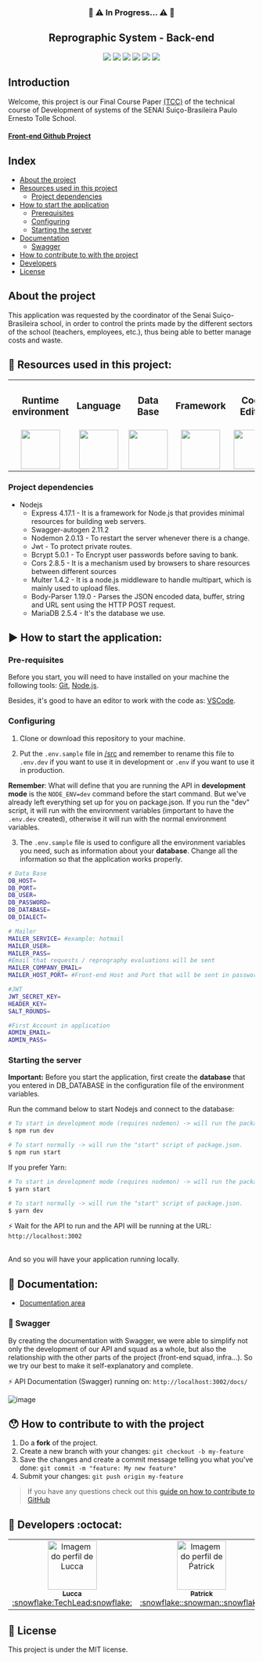 <h3 align="center">🚧 ⚠️ In Progress... ⚠️ 🚧</h3>


 
 
<h2 align="center">Reprographic System - Back-end</h2>

<div align="center">
 <img src="https://img.shields.io/badge/Node.js-43853D?style=&logo=node-dot-js&logoColor=white" />
 <img src="https://img.shields.io/badge/JavaScript-F7DF1E?style=&logo=javascript&logoColor=black" />
 <img src="https://img.shields.io/badge/Express.js-000000?style=&logo=express&logoColor=white" />
<img src="https://img.shields.io/github/license/luccazx12/reprography-nodejs">
 <img src="https://img.shields.io/github/repo-size/luccazx12/reprography-nodejs">
 <img src="https://img.shields.io/github/last-commit/luccazx12/reprography-nodejs">
 </div>


## Introduction
Welcome, this project is our Final Course Paper <a href="https://pt.wikipedia.org/wiki/Trabalho_de_conclus%C3%A3o_de_curso">(TCC)</a> of the technical course of Development of systems of the SENAI Suiço-Brasileira Paulo Ernesto Tolle School.

#### [Front-end Github Project](https://github.com/ViictorSR388/reprografia_front-end)

 ## Index
- [About the project](#AboutTheProject)
- [Resources used in this project](#ResourcesUsedInThisProject)
   - [Project dependencies](#ProjectDependencies)
- [How to start the application](#HowToStartTheApplication)
   - [Prerequisites](#preRequisites)
   - [Configuring](#Configuring)
   - [Starting the server](#StartingTheServer)
- [Documentation](#Docs)
   - [Swagger](#Swagger)
- [How to contribute to with the project](#HowtoContributeToWithTheProject)
- [Developers](#Developers)
- [License](#License)


## <a name="AboutTheProject"></a> About the project
This application was requested by the coordinator of the Senai Suiço-Brasileira school, in order to control the prints made by the different sectors of the school (teachers, employees, etc.), thus being able to better manage costs and waste.

## <a name="ResourcesUsedInThisProject"></a> 📌 Resources used in this project:


<table align="center">
 <th><h3>Runtime environment</h3></th>
 <th><h3>Language</h3></th>
 <th><h3>Data Base</h3></th>
 <th><h3>Framework</h3></th>
 <th><h3>Code Editor</h3></th>
 <th><h3>Documentation</h3></th>
  <tr>
    <td valign="top" align="center">
      <img height="80" width="80" href="https://nodejs.org/en/" src="https://cdn-icons-png.flaticon.com/512/919/919825.png" style="max-width:100%;"></img>
    </td>

   <td valign="top" align="center">
      <img height="80" width="80" href="https://www.javascript.com" src="https://www.seekpng.com/png/full/80-803501_javascript-logo-logo-de-java-script-png.png" style="max-width:100%;"></img>
      </td>
  
   <td valign="top" align="center">
      <img height="80" width="80" href="https://mariadb.org" src="https://e3z7c6v7.rocketcdn.me/blog/wp-content/uploads/2018/03/mariadb.png" style="max-width:100%;"></img>
    </td>

   <td valign="top" align="center">
      <img height="80" width="80" href="https://expressjs.com" src="https://hackr.io/tutorials/learn-express-js/logo/logo-express-js?ver=1557508379" style="max-width:100%;"></img>
    </td>

   <td valign="top" align="center">
      <img height="80" width="80" href="https://code.visualstudio.com/Download" src="https://cdn.freebiesupply.com/logos/large/2x/visual-studio-code-logo-png-transparent.png" style="max-width:100%;"></img>
    </td>

   <td valign="top" align="center">
      <img height="80" width="80" href="https://swagger.io" src="https://upload.wikimedia.org/wikipedia/commons/a/ab/Swagger-logo.png" style="max-width:100%;"></img>
    </td>
  </tr>
</table>


### <a name="ProjectDependencies"></a> Project dependencies
- Nodejs
  * Express 4.17.1 - It is a framework for Node.js that provides minimal resources for building web servers.
  * Swagger-autogen 2.11.2
  * Nodemon 2.0.13 - To restart the server whenever there is a change.
  * Jwt - To protect private routes.
  * Bcrypt 5.0.1 - To Encrypt user passwords before saving to bank.
  * Cors 2.8.5 - It is a mechanism used by browsers to share resources between different sources
  * Multer 1.4.2 - It is a node.js middleware to handle multipart, which is mainly used to upload files.
  * Body-Parser 1.19.0 - Parses the JSON encoded data, buffer, string and URL sent using the HTTP POST request.
  * MariaDB 2.5.4 - It's the database we use.


## <a name="HowToStartTheApplication"></a> :arrow_forward: How to start the application:

### <a name="preRequisites"></a> Pre-requisites

Before you start, you will need to have installed on your machine the following tools:
[Git](https://git-scm.com), [Node.js](https://nodejs.org/en/).

Besides, it's good to have an editor to work with the code as: [VSCode](https://code.visualstudio.com).


### <a name="Configuring"></a> Configuring

1. Clone or download this repository to your machine.

2. Put the `.env.sample` file in [/src](https://github.com/Squad-Back-End/reprography-nodejs/tree/master/src) and remember to rename this file to `.env.dev` if you want to use it in development or `.env` if you want to use it in production.

**Remember**: What will define that you are running the API in **development mode** is the `NODE_ENV=dev` command before the start command. But we've already left everything set up for you on package.json. If you run the "dev" script, it will run with the environment variables (important to have the `.env.dev` created), otherwise it will run with the normal environment variables. 

3. The `.env.sample` file is used to configure all the environment variables you need, such as information about your **database**. Change all the information so that the application works properly.

```bash
# Data Base
DB_HOST=
DB_PORT=
DB_USER=
DB_PASSWORD=
DB_DATABASE=
DB_DIALECT=

# Mailer
MAILER_SERVICE= #example: hotmail
MAILER_USER=
MAILER_PASS=
#Email that requests / reprography evaluations will be sent
MAILER_COMPANY_EMAIL=
MAILER_HOST_PORT= #Front-end Host and Port that will be sent in password recovery email

#JWT 
JWT_SECRET_KEY=
HEADER_KEY=
SALT_ROUNDS=

#First Account in application
ADMIN_EMAIL=
ADMIN_PASS=
```


### <a name="StartingTheServer"></a> Starting the server

**Important:** Before you start the application, first create the **database** that you entered in DB_DATABASE in the configuration file of the environment variables.

Run the command below to start Nodejs and connect to the database:
``` bash
# To start in development mode (requires nodemon) -> will run the package.json "dev" script.
$ npm run dev

# To start normally -> will run the "start" script of package.json.
$ npm run start
```
If you prefer Yarn:
```bash
# To start in development mode (requires nodemon) -> will run the package.json "dev" script.
$ yarn start

# To start normally -> will run the "start" script of package.json.
$ yarn dev
```

⚡ Wait for the API to run and the API will be running at the URL: `http://localhost:3002`

<br>
And so you will have your application running locally.
<br>


## <a name="Docs"></a> 📄 Documentation:

 * [Documentation area](https://github.com/Squad-Back-End/reprography-nodejs/tree/master/docs)


### <a name="Swagger"></a> :triangular_flag_on_post: Swagger


By creating the documentation with Swagger, we were able to simplify not only the development of our API and squad as a whole, but also the relationship with the other parts of the project (front-end squad, infra...). So we try our best to make it self-explanatory and complete.

⚡ API Documentation (Swagger) running on: `http://localhost:3002/docs/`

![image](https://raw.githubusercontent.com/Squad-Back-End/reprography-nodejs/master/info_api/screenshots/swagger/swagger.png)


## <a name="HowtoContributeToWithTheProject"></a> 😯 How to contribute to with the project

1. Do a **fork** of the project.
2. Create a new branch with your changes: `git checkout -b my-feature`
3. Save the changes and create a commit message telling you what you've done: `git commit -m "feature: My new feature"`
4. Submit your changes: `git push origin my-feature`
> If you have any questions check out this [guide on how to contribute to GitHub](https://github.com/firstcontributions/first-contributions)


## <a name="Developers"></a> :rocket: Developers :octocat:

<table align="center">
  <tr>
    <td align="center"><a href="https://github.com/Luccazx12">
    <img src="https://avatars.githubusercontent.com/u/71888383?v=4" width="100px" alt="Imagem do perfil de Lucca"/>
    <br />
     <sub><b>Lucca</b></sub><br />:snowflake:TechLead:snowflake:
     </td>
    <td align="center"><a href="https://github.com/patricksp08">
    <img src="https://avatars.githubusercontent.com/u/71887999?v=4" width="100px" alt="Imagem do perfil de Ṕatrick"/>
    <br />
    <sub><b>Patrick</b></sub><br />:snowflake::snowman::snowflake:
     </td>
    <td align="center"><a href="https://github.com/MrCyberpunKx">
    <img src="https://avatars.githubusercontent.com/u/71890228?v=4" width="100px" alt="Imagem do perfil de Daniel"/>
    <br />
    <sub><b>Daniel Santos</b></sub><br />:snowflake::snowman::snowflake:
     </td>
     <td align="center"><a href="https://github.com/Oseias-maker">
    <img src="https://avatars.githubusercontent.com/u/71889159?v=4" width="100px" alt="Imagem do perfil de Oséias"/>
    <br />
    <sub><b>Oseias Farias Jesus</b></sub><br />:snowflake::snowman::snowflake:
     </td>
    <td align="center"><a href="https://github.com/JoaoOFS">
    <img src="https://avatars.githubusercontent.com/u/71888050?v=4" width="100px" alt="Imagem do perfil de João"/>
    <br />
    <sub><b>João Otávio</b></sub><br />:snowflake::snowman::snowflake:
     </td>
         <td align="center"><a href="https://github.com/Tiagogtr">
    <img src="https://avatars.githubusercontent.com/u/71888086?v=4" width="100px" alt="Imagem do perfil de Tiago"/>
    <br />
    <sub><b>Tiago Soares</b></sub><br />:snowflake::snowman::snowflake:
     </td>
 </tr>
</table>

## 📝 <a name="License"></a> License

This project is under the MIT license.
